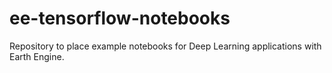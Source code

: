 # ee-tensorflow-notebooks
Repository to place example notebooks for Deep Learning applications with Earth Engine.
